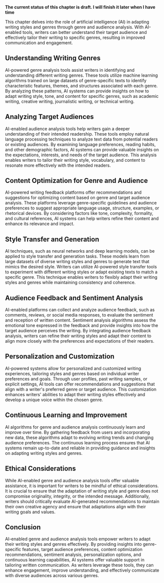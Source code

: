 **The current status of this chapter is draft. I will finish it later when I have time**

This chapter delves into the role of artificial intelligence (AI) in adapting writing styles and genres through genre and audience analysis. With AI-enabled tools, writers can better understand their target audience and effectively tailor their writing to specific genres, resulting in improved communication and engagement.

Understanding Writing Genres
----------------------------

AI-powered genre analysis tools assist writers in identifying and understanding different writing genres. These tools utilize machine learning algorithms trained on large datasets of genre-specific texts to identify characteristic features, themes, and structures associated with each genre. By analyzing these patterns, AI systems can provide insights on how to adapt writing style, tone, and content for specific genres, such as academic writing, creative writing, journalistic writing, or technical writing.

Analyzing Target Audiences
--------------------------

AI-enabled audience analysis tools help writers gain a deeper understanding of their intended readership. These tools employ natural language processing techniques to analyze text data from potential readers or existing audiences. By examining language preferences, reading habits, and other demographic factors, AI systems can provide valuable insights on the expectations, interests, and needs of the target audience. This analysis enables writers to tailor their writing style, vocabulary, and content to resonate more effectively with the intended readers.

Content Optimization for Genre and Audience
-------------------------------------------

AI-powered writing feedback platforms offer recommendations and suggestions for optimizing content based on genre and target audience analysis. These platforms leverage genre-specific guidelines and audience preferences to suggest appropriate language usage, structure, examples, or rhetorical devices. By considering factors like tone, complexity, formality, and cultural references, AI systems can help writers refine their content and enhance its relevance and impact.

Style Transfer and Generation
-----------------------------

AI techniques, such as neural networks and deep learning models, can be applied to style transfer and generation tasks. These models learn from large datasets of diverse writing styles and genres to generate text that mimics the desired style. Writers can utilize AI-powered style transfer tools to experiment with different writing styles or adapt existing texts to match a specific genre. This technique enables writers to flexibly adapt their writing styles and genres while maintaining consistency and coherence.

Audience Feedback and Sentiment Analysis
----------------------------------------

AI-enabled platforms can collect and analyze audience feedback, such as comments, reviews, or social media responses, to evaluate the sentiment and reception of written content. Sentiment analysis algorithms assess the emotional tone expressed in the feedback and provide insights into how the target audience perceives the writing. By integrating audience feedback analysis, writers can refine their writing styles and adapt their content to align more closely with the preferences and expectations of their readers.

Personalization and Customization
---------------------------------

AI-powered systems allow for personalized and customized writing experiences, tailoring styles and genres based on individual writer preferences and goals. Through user profiles, past writing samples, or explicit settings, AI tools can offer recommendations and suggestions that align with a writer's preferred genre or target audience. This customization enhances writers' abilities to adapt their writing styles effectively and develop a unique voice within the chosen genre.

Continuous Learning and Improvement
-----------------------------------

AI algorithms for genre and audience analysis continuously learn and improve over time. By gathering feedback from users and incorporating new data, these algorithms adapt to evolving writing trends and changing audience preferences. The continuous learning process ensures that AI systems remain up-to-date and reliable in providing guidance and insights on adapting writing styles and genres.

Ethical Considerations
----------------------

While AI-enabled genre and audience analysis tools offer valuable assistance, it is important for writers to be mindful of ethical considerations. It is crucial to ensure that the adaptation of writing style and genre does not compromise originality, integrity, or the intended message. Additionally, writers should critically evaluate AI-generated recommendations to maintain their own creative agency and ensure that adaptations align with their writing goals and values.

Conclusion
----------

AI-enabled genre and audience analysis tools empower writers to adapt their writing styles and genres effectively. By providing insights into genre-specific features, target audience preferences, content optimization recommendations, sentiment analysis, personalization options, and continuous learning capabilities, AI systems offer valuable support in tailoring written communication. As writers leverage these tools, they can enhance engagement, improve understanding, and effectively communicate with diverse audiences across various genres.
